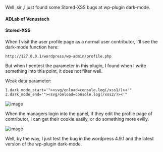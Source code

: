 Well ,sir ,I just found some Stored-XSS bugs at wp-plugin dark-mode.

#### ADLab of Venustech

#### Stored-XSS

When I visit the user profile page as a normal user contributor, I'll see the dark-mode function here:

```
http://127.0.0.1/wordpress/wp-admin/profile.php
```


But when I pentest the  parameter in this plugin, I found when I write something into this point, it does not filter well.

Weak data parameter:

```
1.dark_mode_start='"><svg/onload=console.log(/xss1/)><'"
2.dark_mode_end='"><svg/onload=console.log(/xss2/)><'"
```

![image](https://raw.githubusercontent.com/d4wner/Vulnerabilities-Report/master/pic/dark-mode/sxss1.png)


When the managers login into the panel, if they edit the profile page of contributor, I can get their cookie easily, or do something more evilly.

![image](https://raw.githubusercontent.com/d4wner/Vulnerabilities-Report/master/pic/dark-mode/sxss2.png)

Well,  by the way, I just test the bug in the wordpress 4.9.1 and the latest version of the wp-plugin dark-mode.
